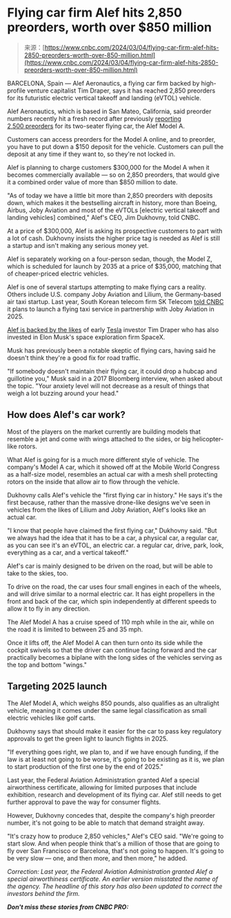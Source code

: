 <!--yml
category: 未分类
date: 2024-05-27 14:35:53
-->

# Flying car firm Alef hits 2,850 preorders, worth over $850 million

> 来源：[https://www.cnbc.com/2024/03/04/flying-car-firm-alef-hits-2850-preorders-worth-over-850-million.html](https://www.cnbc.com/2024/03/04/flying-car-firm-alef-hits-2850-preorders-worth-over-850-million.html)

 BARCELONA, Spain — Alef Aeronautics, a flying car firm backed by high-profile venture capitalist Tim Draper, says it has reached 2,850 preorders for its futuristic electric vertical takeoff and landing (eVTOL) vehicle.

Alef Aeronautics, which is based in San Mateo, California, said preorder numbers recently hit a fresh record after previously [reporting 2,500 preorders](https://www.prnewswire.com/news-releases/alef-reports-pre-orders-of-750m-worth-of-flying-cars-301884085.html) for its two-seater flying car, the Alef Model A.

Customers can access preorders for the Model A online, and to preorder, you have to put down a $150 deposit for the vehicle. Customers can pull the deposit at any time if they want to, so they're not locked in.

Alef is planning to charge customers $300,000 for the Model A when it becomes commercially available — so on 2,850 preorders, that would give it a combined order value of more than $850 million to date.

"As of today we have a little bit more than 2,850 preorders with deposits down, which makes it the bestselling aircraft in history, more than Boeing, Airbus, Joby Aviation and most of the eVTOLs [electric vertical takeoff and landing vehicles] combined," Alef's CEO, Jim Dukhovny, told CNBC.

At a price of $300,000, Alef is asking its prospective customers to part with a lot of cash. Dukhovny insists the higher price tag is needed as Alef is still a startup and isn't making any serious money yet.

Alef is separately working on a four-person sedan, though, the Model Z, which is scheduled for launch by 2035 at a price of $35,000, matching that of cheaper-priced electric vehicles.

Alef is one of several startups attempting to make flying cars a reality. Others include U.S. company Joby Aviation and Lilium, the Germany-based air taxi startup. Last year, South Korean telecom firm SK Telecom [told CNBC](https://www.cnbc.com/2023/02/27/sk-telecom-to-launch-flying-taxis-in-2025-expects-big-future-revenue.html) it plans to launch a flying taxi service in partnership with Joby Aviation in 2025.

[Alef is backed by the likes](https://www.reuters.com/business/autos-transportation/flying-car-by-california-startup-alef-attracts-early-tesla-investor-2022-10-20/) of early [Tesla](/quotes/TSLA/) investor Tim Draper who has also invested in Elon Musk's space exploration firm SpaceX.

Musk has previously been a notable skeptic of flying cars, having said he doesn't think they're a good fix for road traffic.

"If somebody doesn't maintain their flying car, it could drop a hubcap and guillotine you," Musk said in a 2017 Bloomberg interview, when asked about the topic. "Your anxiety level will not decrease as a result of things that weigh a lot buzzing around your head."

## How does Alef's car work?

Most of the players on the market currently are building models that resemble a jet and come with wings attached to the sides, or big helicopter-like rotors.

What Alef is going for is a much more different style of vehicle. The company's Model A car, which it showed off at the Mobile World Congress as a half-size model, resembles an actual car with a mesh shell protecting rotors on the inside that allow air to flow through the vehicle.

Dukhovny calls Alef's vehicle the "first flying car in history." He says it's the first because, rather than the massive drone-like designs we've seen in vehicles from the likes of Lilium and Joby Aviation, Alef's looks like an actual car.

"I know that people have claimed the first flying car," Dukhovny said. "But we always had the idea that it has to be a car, a physical car, a regular car, as you can see it's an eVTOL, an electric car. a regular car, drive, park, look, everything as a car, and a vertical takeoff."

Alef's car is mainly designed to be driven on the road, but will be able to take to the skies, too.

To drive on the road, the car uses four small engines in each of the wheels, and will drive similar to a normal electric car. It has eight propellers in the front and back of the car, which spin independently at different speeds to allow it to fly in any direction.

The Alef Model A has a cruise speed of 110 mph while in the air, while on the road it is limited to between 25 and 35 mph.

Once it lifts off, the Alef Model A can then turn onto its side while the cockpit swivels so that the driver can continue facing forward and the car practically becomes a biplane with the long sides of the vehicles serving as the top and bottom "wings."

## Targeting 2025 launch

The Alef Model A, which weighs 850 pounds, also qualifies as an ultralight vehicle, meaning it comes under the same legal classification as small electric vehicles like golf carts.

Dukhovny says that should make it easier for the car to pass key regulatory approvals to get the green light to launch flights in 2025.

"If everything goes right, we plan to, and if we have enough funding, if the law is at least not going to be worse, it's going to be existing as it is, we plan to start production of the first one by the end of 2025."

Last year, the Federal Aviation Administration granted Alef a special airworthiness certificate, allowing for limited purposes that include exhibition, research and development of its flying car. Alef still needs to get further approval to pave the way for consumer flights.

However, Dukhovny concedes that, despite the company's high preorder number, it's not going to be able to match that demand straight away.

"It's crazy how to produce 2,850 vehicles," Alef's CEO said. "We're going to start slow. And when people think that's a million of those that are going to fly over San Francisco or Barcelona, that's not going to happen. It's going to be very slow — one, and then more, and then more," he added.

*Correction: Last year, the Federal Aviation Administration granted Alef a special airworthiness certificate. An earlier version misstated the name of the agency. The headline of this story has also been updated to correct the investors behind the firm.*

***Don't miss these stories from CNBC PRO:***